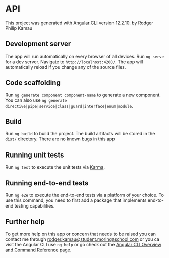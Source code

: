 # API

This project was generated with [Angular CLI](https://github.com/angular/angular-cli) version 12.2.10. by Rodger Philip Kamau

## Development server

The app will run automatically on every browser of all devices. Run `ng serve` for a dev server. Navigate to `http://localhost:4200/`. The app will automatically reload if you change any of the source files.

## Code scaffolding

Run `ng generate component component-name` to generate a new component. You can also use `ng generate directive|pipe|service|class|guard|interface|enum|module`.

## Build

Run `ng build` to build the project. The build artifacts will be stored in the `dist/` directory.
There are  no known bugs in this app

## Running unit tests

Run `ng test` to execute the unit tests via [Karma](https://mnubi.github.io/API/).

## Running end-to-end tests

Run `ng e2e` to execute the end-to-end tests via a platform of your choice. To use this command, you need to first add a package that implements end-to-end testing capabilities.

## Further help

To get more help on this app or concern that needs to be raised you can contact me through rodger.kamau@student.moringaschool.com or you ca visit the Angular CLI use `ng help` or go check out the [Angular CLI Overview and Command Reference](https://angular.io/cli) page.
